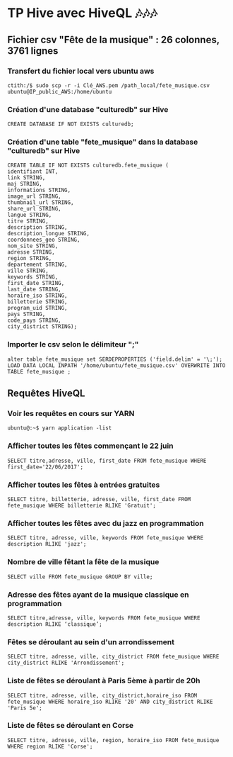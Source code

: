 # TP Hive avec HiveQL :notes::notes::notes:

## Fichier csv "Fête de la musique" : 26 colonnes, 3761 lignes 

### Transfert du fichier local vers ubuntu aws
```
ctith:/$ sudo scp -r -i Clé_AWS.pem /path_local/fete_musique.csv ubuntu@IP_public_AWS:/home/ubuntu
```

### Création d'une database "culturedb" sur Hive
```
CREATE DATABASE IF NOT EXISTS culturedb;
```

### Création d'une table "fete_musique" dans la database "culturedb" sur Hive
```
CREATE TABLE IF NOT EXISTS culturedb.fete_musique ( 
identifiant INT, 
link STRING, 
maj STRING, 
informations STRING, 
image_url STRING, 
thumbnail_url STRING, 
share_url STRING, 
langue STRING,
titre STRING,
description STRING,
description_longue STRING,
coordonnees_geo STRING,
nom_site STRING,
adresse STRING,
region STRING,
departement STRING,
ville STRING,
keywords STRING, 
first_date STRING,
last_date STRING,
horaire_iso STRING,
billetterie STRING,
program_uid STRING,
pays STRING,
code_pays STRING,
city_district STRING); 
```

### Importer le csv selon le délimiteur ";"
```
alter table fete_musique set SERDEPROPERTIES ('field.delim' = '\;');
LOAD DATA LOCAL INPATH '/home/ubuntu/fete_musique.csv' OVERWRITE INTO TABLE fete_musique ;
```

## Requêtes HiveQL

### Voir les requêtes en cours sur YARN
```
ubuntu@:~$ yarn application -list
```

### Afficher toutes les fêtes commençant le 22 juin
```
SELECT titre,adresse, ville, first_date FROM fete_musique WHERE first_date='22/06/2017';
```

### Afficher toutes les fêtes à entrées gratuites
```
SELECT titre, billetterie, adresse, ville, first_date FROM fete_musique WHERE billetterie RLIKE 'Gratuit';
```

### Afficher toutes les fêtes avec du jazz en programmation
```
SELECT titre, adresse, ville, keywords FROM fete_musique WHERE description RLIKE 'jazz';
```

### Nombre de ville fêtant la fête de la musique
```
SELECT ville FROM fete_musique GROUP BY ville;
```

### Adresse des fêtes ayant de la musique classique en programmation
```
SELECT titre,adresse, ville, keywords FROM fete_musique WHERE description RLIKE ‘classique’;
```

### Fêtes se déroulant au sein d'un arrondissement
```
SELECT titre, adresse, ville, city_district FROM fete_musique WHERE city_district RLIKE 'Arrondissement';
```

### Liste de fêtes se déroulant à Paris 5ème à partir de 20h
```
SELECT titre, adresse, ville, city_district,horaire_iso FROM fete_musique WHERE horaire_iso RLIKE '20' AND city_district RLIKE 'Paris 5e';
```

### Liste de fêtes se déroulant en Corse
```
SELECT titre, adresse, ville, region, horaire_iso FROM fete_musique WHERE region RLIKE 'Corse';
```

